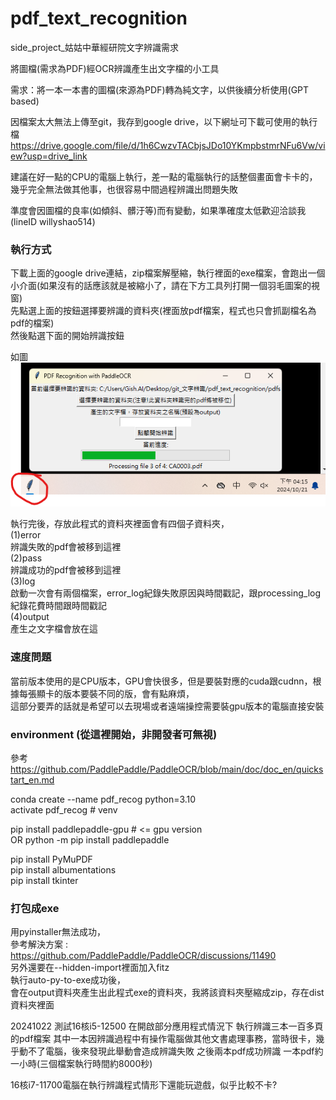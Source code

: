# pdf_text_recognition
side_project_姑姑中華經研院文字辨識需求

將圖檔(需求為PDF)經OCR辨識產生出文字檔的小工具

需求：將一本一本書的圖檔(來源為PDF)轉為純文字，以供後續分析使用(GPT based)

因檔案太大無法上傳至git，我存到google drive，以下網址可下載可使用的執行檔  
https://drive.google.com/file/d/1h6CwzvTACbjsJDo10YKmpbstmrNFu6Vw/view?usp=drive_link  

建議在好一點的CPU的電腦上執行，差一點的電腦執行的話整個畫面會卡卡的，幾乎完全無法做其他事，也很容易中間過程辨識出問題失敗  

準度會因圖檔的良率(如傾斜、髒汙等)而有變動，如果準確度太低歡迎洽談我(lineID willyshao514)

### 執行方式

下載上面的google drive連結，zip檔案解壓縮，執行裡面的exe檔案，會跑出一個小介面(如果沒有的話應該就是被縮小了，請在下方工具列打開一個羽毛圖案的視窗)  
先點選上面的按鈕選擇要辨識的資料夾(裡面放pdf檔案，程式也只會抓副檔名為pdf的檔案)  
然後點選下面的開始辨識按鈕

如圖  
![Alt text](示意圖.png "preview")  

執行完後，存放此程式的資料夾裡面會有四個子資料夾，  
(1)error  
辨識失敗的pdf會被移到這裡  
(2)pass  
辨識成功的pdf會被移到這裡  
(3)log  
啟動一次會有兩個檔案，error_log紀錄失敗原因與時間戳記，跟processing_log紀錄花費時間跟時間戳記  
(4)output  
產生之文字檔會放在這  


### 速度問題

當前版本使用的是CPU版本，GPU會快很多，但是要裝對應的cuda跟cudnn，根據每張顯卡的版本要裝不同的版，會有點麻煩，  
這部分要弄的話就是希望可以去現場或者遠端操控需要裝gpu版本的電腦直接安裝  







### environment (從這裡開始，非開發者可無視)  

參考 https://github.com/PaddlePaddle/PaddleOCR/blob/main/doc/doc_en/quickstart_en.md  

conda create --name pdf_recog python=3.10  
activate pdf_recog # venv  

pip install paddlepaddle-gpu # <= gpu version  
OR
python -m pip install paddlepaddle  

pip install PyMuPDF  
pip install albumentations  
pip install tkinter  

### 打包成exe  

用pyinstaller無法成功，  
參考解決方案 : https://github.com/PaddlePaddle/PaddleOCR/discussions/11490  
另外還要在--hidden-import裡面加入fitz  
執行auto-py-to-exe成功後，  
會在output資料夾產生出此程式exe的資料夾，我將該資料夾壓縮成zip，存在dist資料夾裡面  

20241022 測試16核i5-12500 在開啟部分應用程式情況下 執行辨識三本一百多頁的pdf檔案 其中一本因辨識過程中有操作電腦做其他文書處理事務，當時很卡，幾乎動不了電腦，後來發現此舉動會造成辨識失敗
之後兩本pdf成功辨識
一本pdf約一小時(三個檔案執行時間約8000秒)

16核i7-11700電腦在執行辨識程式情形下還能玩遊戲，似乎比較不卡?
